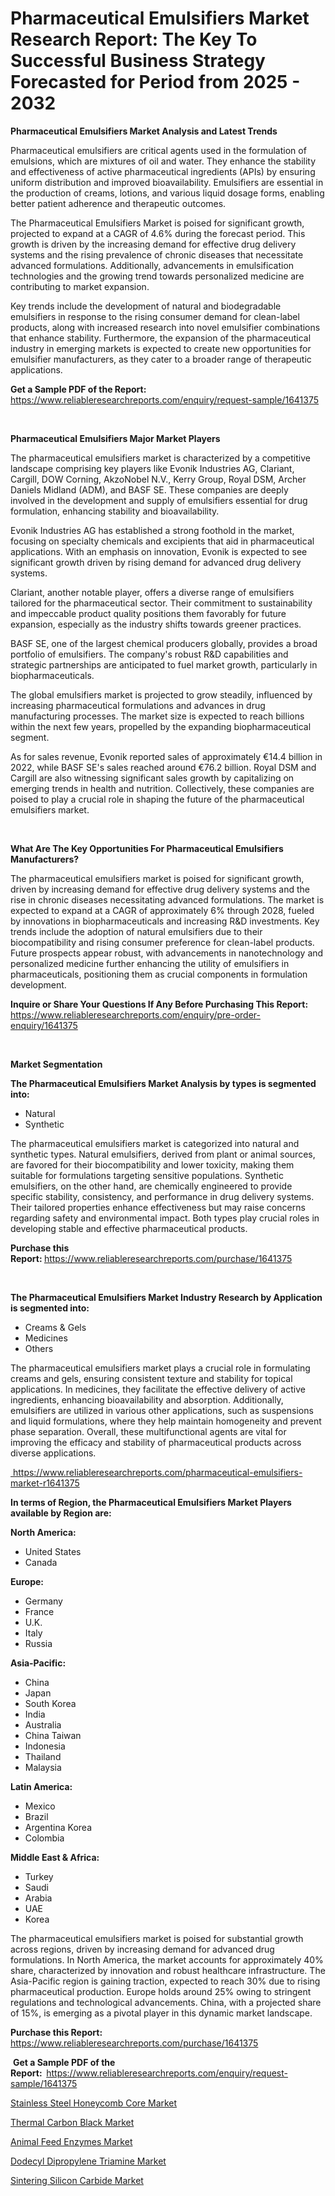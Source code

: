 <p><h1>Pharmaceutical Emulsifiers Market Research Report: The Key To Successful Business Strategy Forecasted for Period from 2025 - 2032</h1></p><p><strong>Pharmaceutical Emulsifiers Market Analysis and Latest Trends</strong></p>
<p><p>Pharmaceutical emulsifiers are critical agents used in the formulation of emulsions, which are mixtures of oil and water. They enhance the stability and effectiveness of active pharmaceutical ingredients (APIs) by ensuring uniform distribution and improved bioavailability. Emulsifiers are essential in the production of creams, lotions, and various liquid dosage forms, enabling better patient adherence and therapeutic outcomes.</p><p>The Pharmaceutical Emulsifiers Market is poised for significant growth, projected to expand at a CAGR of 4.6% during the forecast period. This growth is driven by the increasing demand for effective drug delivery systems and the rising prevalence of chronic diseases that necessitate advanced formulations. Additionally, advancements in emulsification technologies and the growing trend towards personalized medicine are contributing to market expansion. </p><p>Key trends include the development of natural and biodegradable emulsifiers in response to the rising consumer demand for clean-label products, along with increased research into novel emulsifier combinations that enhance stability. Furthermore, the expansion of the pharmaceutical industry in emerging markets is expected to create new opportunities for emulsifier manufacturers, as they cater to a broader range of therapeutic applications.</p></p>
<p><strong>Get a Sample PDF of the Report:&nbsp;</strong> <a href="https://www.reliableresearchreports.com/enquiry/request-sample/1641375?utm_campaign=2227&utm_medium=2&utm_source=Github&utm_content=ia&utm_term=30012025&utm_id=pharmaceutical-emulsifiers">https://www.reliableresearchreports.com/enquiry/request-sample/1641375</a></p>
<p>&nbsp;</p>
<p><strong>Pharmaceutical Emulsifiers Major Market Players</strong></p>
<p><p>The pharmaceutical emulsifiers market is characterized by a competitive landscape comprising key players like Evonik Industries AG, Clariant, Cargill, DOW Corning, AkzoNobel N.V., Kerry Group, Royal DSM, Archer Daniels Midland (ADM), and BASF SE. These companies are deeply involved in the development and supply of emulsifiers essential for drug formulation, enhancing stability and bioavailability.</p><p>Evonik Industries AG has established a strong foothold in the market, focusing on specialty chemicals and excipients that aid in pharmaceutical applications. With an emphasis on innovation, Evonik is expected to see significant growth driven by rising demand for advanced drug delivery systems.</p><p>Clariant, another notable player, offers a diverse range of emulsifiers tailored for the pharmaceutical sector. Their commitment to sustainability and impeccable product quality positions them favorably for future expansion, especially as the industry shifts towards greener practices.</p><p>BASF SE, one of the largest chemical producers globally, provides a broad portfolio of emulsifiers. The company's robust R&D capabilities and strategic partnerships are anticipated to fuel market growth, particularly in biopharmaceuticals.</p><p>The global emulsifiers market is projected to grow steadily, influenced by increasing pharmaceutical formulations and advances in drug manufacturing processes. The market size is expected to reach billions within the next few years, propelled by the expanding biopharmaceutical segment.</p><p>As for sales revenue, Evonik reported sales of approximately €14.4 billion in 2022, while BASF SE's sales reached around €76.2 billion. Royal DSM and Cargill are also witnessing significant sales growth by capitalizing on emerging trends in health and nutrition. Collectively, these companies are poised to play a crucial role in shaping the future of the pharmaceutical emulsifiers market.</p></p>
<p>&nbsp;</p>
<p><strong>What Are The Key Opportunities For Pharmaceutical Emulsifiers Manufacturers?</strong></p>
<p><p>The pharmaceutical emulsifiers market is poised for significant growth, driven by increasing demand for effective drug delivery systems and the rise in chronic diseases necessitating advanced formulations. The market is expected to expand at a CAGR of approximately 6% through 2028, fueled by innovations in biopharmaceuticals and increasing R&D investments. Key trends include the adoption of natural emulsifiers due to their biocompatibility and rising consumer preference for clean-label products. Future prospects appear robust, with advancements in nanotechnology and personalized medicine further enhancing the utility of emulsifiers in pharmaceuticals, positioning them as crucial components in formulation development.</p></p>
<p><strong>Inquire or Share Your Questions If Any Before Purchasing This Report:</strong> <a href="https://www.reliableresearchreports.com/enquiry/pre-order-enquiry/1641375?utm_campaign=2227&utm_medium=2&utm_source=Github&utm_content=ia&utm_term=30012025&utm_id=pharmaceutical-emulsifiers">https://www.reliableresearchreports.com/enquiry/pre-order-enquiry/1641375</a></p>
<p>&nbsp;</p>
<p><strong>Market Segmentation</strong></p>
<p><strong>The Pharmaceutical Emulsifiers Market Analysis by types is segmented into:</strong></p>
<p><ul><li>Natural</li><li>Synthetic</li></ul></p>
<p><p>The pharmaceutical emulsifiers market is categorized into natural and synthetic types. Natural emulsifiers, derived from plant or animal sources, are favored for their biocompatibility and lower toxicity, making them suitable for formulations targeting sensitive populations. Synthetic emulsifiers, on the other hand, are chemically engineered to provide specific stability, consistency, and performance in drug delivery systems. Their tailored properties enhance effectiveness but may raise concerns regarding safety and environmental impact. Both types play crucial roles in developing stable and effective pharmaceutical products.</p></p>
<p><strong>Purchase this Report:&nbsp;</strong><a href="https://www.reliableresearchreports.com/purchase/1641375?utm_campaign=2227&utm_medium=2&utm_source=Github&utm_content=ia&utm_term=30012025&utm_id=pharmaceutical-emulsifiers">https://www.reliableresearchreports.com/purchase/1641375</a></p>
<p>&nbsp;</p>
<p><strong>The Pharmaceutical Emulsifiers Market Industry Research by Application is segmented into:</strong></p>
<p><ul><li>Creams & Gels</li><li>Medicines</li><li>Others</li></ul></p>
<p><p>The pharmaceutical emulsifiers market plays a crucial role in formulating creams and gels, ensuring consistent texture and stability for topical applications. In medicines, they facilitate the effective delivery of active ingredients, enhancing bioavailability and absorption. Additionally, emulsifiers are utilized in various other applications, such as suspensions and liquid formulations, where they help maintain homogeneity and prevent phase separation. Overall, these multifunctional agents are vital for improving the efficacy and stability of pharmaceutical products across diverse applications.</p></p>
<p><a href="https://www.reliableresearchreports.com/pharmaceutical-emulsifiers-market-r1641375?utm_campaign=2227&utm_medium=2&utm_source=Github&utm_content=ia&utm_term=30012025&utm_id=pharmaceutical-emulsifiers">&nbsp;https://www.reliableresearchreports.com/pharmaceutical-emulsifiers-market-r1641375</a></p>
<p><strong>In terms of Region, the Pharmaceutical Emulsifiers Market Players available by Region are:</strong></p>
<p>
    <p> <strong> North America: </strong>
        <ul>
            <li>United States</li>
            <li>Canada</li>
        </ul>
        </p> 
    <p> <strong> Europe: </strong>
        <ul>
            <li>Germany</li>
            <li>France</li>
            <li>U.K.</li>
            <li>Italy</li>
            <li>Russia</li>
        </ul>
        </p> 
    <p> <strong> Asia-Pacific: </strong>
        <ul>
            <li>China</li>
            <li>Japan</li>
            <li>South Korea</li>
            <li>India</li>
            <li>Australia</li>
            <li>China Taiwan</li>
            <li>Indonesia</li>
            <li>Thailand</li>
            <li>Malaysia</li>
        </ul>
        </p> 
    <p> <strong> Latin America: </strong>
        <ul>
            <li>Mexico</li>
            <li>Brazil</li>
            <li>Argentina Korea</li>
            <li>Colombia</li>
        </ul>
        </p> 
    <p> <strong> Middle East & Africa: </strong>
        <ul>
            <li>Turkey</li>
            <li>Saudi</li>
            <li>Arabia</li>
            <li>UAE</li>
            <li>Korea</li>
        </ul>
    </p>
    </p>
<p><p>The pharmaceutical emulsifiers market is poised for substantial growth across regions, driven by increasing demand for advanced drug formulations. In North America, the market accounts for approximately 40% share, characterized by innovation and robust healthcare infrastructure. The Asia-Pacific region is gaining traction, expected to reach 30% due to rising pharmaceutical production. Europe holds around 25% owing to stringent regulations and technological advancements. China, with a projected share of 15%, is emerging as a pivotal player in this dynamic market landscape.</p></p>
<p><strong>Purchase this Report: </strong><a href="https://www.reliableresearchreports.com/purchase/1641375?utm_campaign=2227&utm_medium=2&utm_source=Github&utm_content=ia&utm_term=30012025&utm_id=pharmaceutical-emulsifiers">https://www.reliableresearchreports.com/purchase/1641375</a></p>
<p>&nbsp;<strong>Get a Sample PDF of the Report:&nbsp;&nbsp;</strong><a href="https://www.reliableresearchreports.com/enquiry/request-sample/1641375?utm_campaign=2227&utm_medium=2&utm_source=Github&utm_content=ia&utm_term=30012025&utm_id=pharmaceutical-emulsifiers">https://www.reliableresearchreports.com/enquiry/request-sample/1641375</a></p>
<p><strong></strong></p>
<p><p><a href="https://github.com/oliveroste6/Market-Research-Report-List-1/blob/main/stainless-steel-honeycomb-core-market.md?utm_campaign=2227&utm_medium=2&utm_source=Github&utm_content=ia&utm_term=30012025&utm_id=pharmaceutical-emulsifiers">Stainless Steel Honeycomb Core Market</a></p><p><a href="https://github.com/sherikacas30/Market-Research-Report-List-1/blob/main/thermal-carbon-black-market.md?utm_campaign=2227&utm_medium=2&utm_source=Github&utm_content=ia&utm_term=30012025&utm_id=pharmaceutical-emulsifiers">Thermal Carbon Black Market</a></p><p><a href="https://github.com/FahadAhmed223/Market-Research-Report-List-1/blob/main/animal-feed-enzymes-market.md?utm_campaign=2227&utm_medium=2&utm_source=Github&utm_content=ia&utm_term=30012025&utm_id=pharmaceutical-emulsifiers">Animal Feed Enzymes Market</a></p><p><a href="https://github.com/angelajermaine/Market-Research-Report-List-5/blob/main/dodecyl-dipropylene-triamine-market.md?utm_campaign=2227&utm_medium=2&utm_source=Github&utm_content=ia&utm_term=30012025&utm_id=pharmaceutical-emulsifiers">Dodecyl Dipropylene Triamine Market</a></p><p><a href="https://github.com/NargisHussain432/Market-Research-Report-List-1/blob/main/sintering-silicon-carbide-market.md?utm_campaign=2227&utm_medium=2&utm_source=Github&utm_content=ia&utm_term=30012025&utm_id=pharmaceutical-emulsifiers">Sintering Silicon Carbide Market</a></p></p>